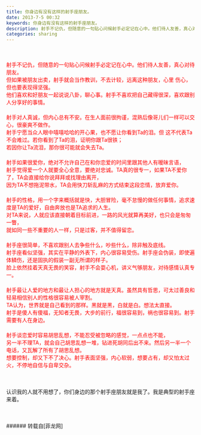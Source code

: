 ```yaml
---
title: 你身边有没有这样的射手座朋友。
date: 2013-7-5 00:32
keywords: 你身边有没有这样的射手座朋友。
description: 射手不记仇，但随意的一句贴心问候射手必定记在心中。他们待人友善，真心对待朋友。但如果被朋友出卖，射手就会当作教训，不去计较，远离这种朋友，心里 伤心，但也要表现得坚强。他们喜欢和好朋友一起说说八卦，聊心事。射手不喜欢把自己藏得很深，喜欢跟别人分享好的事情。　　射手对人真诚，但内心总有不安。在生人面前很拘谨，混熟后像哥儿们一样可以交心，很豪爽不做作。射手宁愿当众人眼中嘻嘻哈哈的开心果，也不愿让你看到Ta的泪。但 这不代表Ta不会难过。若你看到了Ta的泪，证明你跟Ta很铁；若因你让Ta流泪，那你很可能就会失去Ta。　　射手如果很爱你，绝对不允许自己在和你恋爱的时间里跟其他人有暧昧言语，射手觉得爱一个人就要全心全意，要绝对忠诚。TA真的很专一，如果TA不爱你了，TA会直接给你说拜拜或找理由离开，因为TA不想拖泥带水，TA会用快刀斩乱麻的方式结束这段恋情，放弃爱你。　　射手的性格，用一个字来概括就是快，大胆冒险，毫不怠慢的做任何事情，追求速度是TA的爱好，自由奔放也是TA追求的人生。对TA来说，人就应该直接朝着目标前进，一路的风光就算再美好，也只会是匆匆一瞥，就如同一些不重要的人一样，只是过客，并不值得留恋。　　射手座很简单，不喜欢跟别人去争些什么，吵些什么，除非触及底线。射手座看似坚强，其实在平静的外表下，内心很容易受伤。射手座会伪装，即使遍体鳞伤，还是固执的假装一副无所谓的样子。脸上依然挂着天真无畏的笑容，射手不会耍心机，讲义气够朋友，对待感情认真专一。　　射手最让人爱的地方和最让人担心的地方就是天真。虽然具有哲思，可太过善良和轻易相信别人的性格很容易被人宰割。TA认为，世界就是自己看到的那样。黑就是黑，白就是白。想法太直接。射手是傻人有傻福，无知者无畏，大步的前行，福很容易到，祸也很容易到。射手需要有人在身边。　　射手谈恋爱时容易胡思乱想，不能忍受被忽略的感觉，一点点也不能，另一半不理TA，就会自己胡思乱想一堆，钻进死胡同后出不来。然后另一半一个电话，又瓦解了所有了胡思乱想。想要控制，却又下不了决心。射手表面坚强，内心软弱，想要占有，却又怕太过火，不停地自信与自卑交杂。 认识我的人就不用想了，你们身边的那个射手座朋友就是我了。我是典型的射手座来着。
categories: sharing
---
```

<td class="t_f" id="postmessage_16513">

<br/>
<br/>
<font color="#ff0000">射手不记仇，但随意的一句贴心问候射手必定记在心中。他们待人友善，真心对待朋友。</font><br/>
<font color="#ff0000">但如果被朋友出卖，射手就会当作教训，不去计较，远离这种朋友，心里 伤心，但也要表现得坚强。</font><br/>
<font color="#ff0000">他们喜欢和好朋友一起说说八卦，聊心事。射手不喜欢把自己藏得很深，喜欢跟别人分享好的事情。<br/>
　　<br/>
射手对人真诚，但内心总有不安。在生人面前很拘谨，混熟后像哥儿们一样可以交心，很豪爽不做作。</font><br/>
<font color="#ff0000">射手宁愿当众人眼中嘻嘻哈哈的开心果，也不愿让你看到Ta的泪。但 这不代表Ta不会难过。若你看到了Ta的泪，证明你跟Ta很铁；</font><br/>
<font color="#ff0000">若因你让Ta流泪，那你很可能就会失去Ta。<br/>
　　<br/>
射手如果很爱你，绝对不允许自己在和你恋爱的时间里跟其他人有暧昧言语，</font><br/>
<font color="#ff0000">射手觉得爱一个人就要全心全意，要绝对忠诚。TA真的很专一，如果TA不爱你了，TA会直接给你说拜拜或找理由离开，</font><br/>
<font color="#ff0000">因为TA不想拖泥带水，TA会用快刀斩乱麻的方式结束这段恋情，放弃爱你。<br/>
　　<br/>
射手的性格，用一个字来概括就是快，大胆冒险，毫不怠慢的做任何事情，追求速度是TA的爱好，自由奔放也是TA追求的人生。</font><br/>
<font color="#ff0000">对TA来说，人就应该直接朝着目标前进，一路的风光就算再美好，也只会是匆匆一瞥，</font><br/>
<font color="#ff0000">就如同一些不重要的人一样，只是过客，并不值得留恋。<br/>
　　<br/>
射手座很简单，不喜欢跟别人去争些什么，吵些什么，除非触及底线。</font><br/>
<font color="#ff0000">射手座看似坚强，其实在平静的外表下，内心很容易受伤。射手座会伪装，即使遍体鳞伤，还是固执的假装一副无所谓的样子。</font><br/>
<font color="#ff0000">脸上依然挂着天真无畏的笑容，射手不会耍心机，讲义气够朋友，对待感情认真专一。<br/>
　　<br/>
射手最让人爱的地方和最让人担心的地方就是天真。虽然具有哲思，可太过善良和轻易相信别人的性格很容易被人宰割。</font><br/>
<font color="#ff0000">TA认为，世界就是自己看到的那样。黑就是黑，白就是白。想法太直接。</font><br/>
<font color="#ff0000">射手是傻人有傻福，无知者无畏，大步的前行，福很容易到，祸也很容易到。射手需要有人在身边。<br/>
　　<br/>
射手谈恋爱时容易胡思乱想，不能忍受被忽略的感觉，一点点也不能，</font><br/>
<font color="#ff0000">另一半不理TA，就会自己胡思乱想一堆，钻进死胡同后出不来。然后另一半一个电话，又瓦解了所有了胡思乱想。</font><br/>
<font color="#ff0000">想要控制，却又下不了决心。射手表面坚强，内心软弱，想要占有，却又怕太过火，不停地自信与自卑交杂。 </font><br/>
<br/>
<br/>
<br/>
认识我的人就不用想了，你们身边的那个射手座朋友就是我了。我是典型的射手座来着。<img alt="" border="0" onclick="" onmouseover="" smilieid="263" src="static/image/smiley/Xiongmao/21.gif"/><br/>
<br/>
<br/>
<br/>
</td>
###### 转载自[菲龙网]